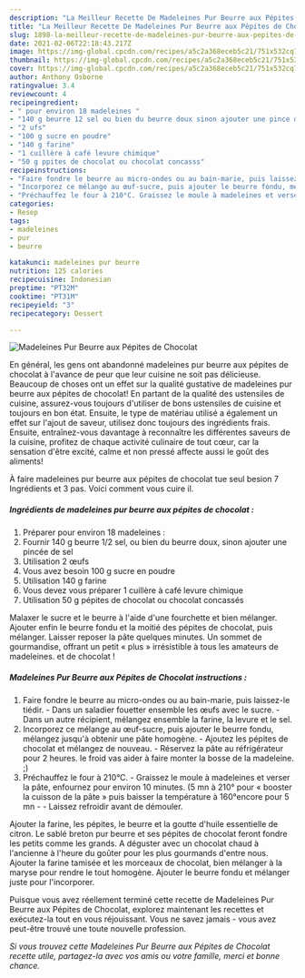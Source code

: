 ```yaml
---
description: "La Meilleur Recette De Madeleines Pur Beurre aux Pépites de Chocolat"
title: "La Meilleur Recette De Madeleines Pur Beurre aux Pépites de Chocolat"
slug: 1898-la-meilleur-recette-de-madeleines-pur-beurre-aux-pepites-de-chocolat
date: 2021-02-06T22:18:43.217Z
image: https://img-global.cpcdn.com/recipes/a5c2a368eceb5c21/751x532cq70/madeleines-pur-beurre-aux-pepites-de-chocolat-photo-principale-de-la-recette.jpg
thumbnail: https://img-global.cpcdn.com/recipes/a5c2a368eceb5c21/751x532cq70/madeleines-pur-beurre-aux-pepites-de-chocolat-photo-principale-de-la-recette.jpg
cover: https://img-global.cpcdn.com/recipes/a5c2a368eceb5c21/751x532cq70/madeleines-pur-beurre-aux-pepites-de-chocolat-photo-principale-de-la-recette.jpg
author: Anthony Osborne
ratingvalue: 3.4
reviewcount: 4
recipeingredient:
- " pour environ 18 madeleines "
- "140 g beurre 12 sel ou bien du beurre doux sinon ajouter une pince de sel"
- "2 ufs"
- "100 g sucre en poudre"
- "140 g farine"
- "1 cuillère à café levure chimique"
- "50 g ppites de chocolat ou chocolat concasss"
recipeinstructions:
- "Faire fondre le beurre au micro-ondes ou au bain-marie, puis laissez-le tiédir. Dans un saladier fouetter ensemble les œufs avec le sucre. Dans un autre récipient, mélangez ensemble la farine, la levure et le sel."
- "Incorporez ce mélange au œuf-sucre, puis ajouter le beurre fondu, mélangez jusqu&#39;à obtenir une pâte homogène. Ajoutez les pépites de chocolat et mélangez de nouveau. Réservez la pâte au réfrigérateur pour 2 heures. le froid vas aider à faire monter la bosse de la madeleine. ;)"
- "Préchauffez le four à 210°C. Graissez le moule à madeleines et verser la pâte, enfournez pour environ 10 minutes. (5 mn à 210° pour « booster la cuisson de la pâte » puis baisser la température à 160°encore pour 5 mn  Laissez refroidir avant de démouler."
categories:
- Resep
tags:
- madeleines
- pur
- beurre

katakunci: madeleines pur beurre 
nutrition: 125 calories
recipecuisine: Indonesian
preptime: "PT32M"
cooktime: "PT31M"
recipeyield: "3"
recipecategory: Dessert

---
```



![Madeleines Pur Beurre aux Pépites de Chocolat](https://img-global.cpcdn.com/recipes/a5c2a368eceb5c21/751x532cq70/madeleines-pur-beurre-aux-pepites-de-chocolat-photo-principale-de-la-recette.jpg)

En général, les gens ont abandonné madeleines pur beurre aux pépites de chocolat à l'avance de peur que leur cuisine ne soit pas délicieuse. Beaucoup de choses ont un effet sur la qualité gustative de madeleines pur beurre aux pépites de chocolat! En partant de la qualité des ustensiles de cuisine, assurez-vous toujours d'utiliser de bons ustensiles de cuisine et toujours en bon état. Ensuite, le type de matériau utilisé a également un effet sur l'ajout de saveur, utilisez donc toujours des ingrédients frais. Ensuite, entraînez-vous davantage à reconnaître les différentes saveurs de la cuisine, profitez de chaque activité culinaire de tout cœur, car la sensation d'être excité, calme et non pressé affecte aussi le goût des aliments!

<!--inarticleads1-->

À faire madeleines pur beurre aux pépites de chocolat tue seul besion 7 Ingrédients et 3 pas. Voici comment vous cuire il.

##### Ingrédients de madeleines pur beurre aux pépites de chocolat :

1. Préparer  pour environ 18 madeleines :
1. Fournir 140 g beurre 1/2 sel, ou bien du beurre doux, sinon ajouter une pincée de sel
1. Utilisation 2 œufs
1. Vous avez besoin 100 g sucre en poudre
1. Utilisation 140 g farine
1. Vous devez vous préparer 1 cuillère à café levure chimique
1. Utilisation 50 g pépites de chocolat ou chocolat concassés


Malaxer le sucre et le beurre à l&#39;aide d&#39;une fourchette et bien mélanger. Ajouter enfin le beurre fondu et la moitié des pépites de chocolat, puis mélanger. Laisser reposer la pâte quelques minutes. Un sommet de gourmandise, offrant un petit « plus » irrésistible à tous les amateurs de madeleines. et de chocolat ! 

<!--inarticleads2-->

##### Madeleines Pur Beurre aux Pépites de Chocolat instructions :

1. Faire fondre le beurre au micro-ondes ou au bain-marie, puis laissez-le tiédir. - Dans un saladier fouetter ensemble les œufs avec le sucre. - Dans un autre récipient, mélangez ensemble la farine, la levure et le sel.
1. Incorporez ce mélange au œuf-sucre, puis ajouter le beurre fondu, mélangez jusqu&#39;à obtenir une pâte homogène. - Ajoutez les pépites de chocolat et mélangez de nouveau. - Réservez la pâte au réfrigérateur pour 2 heures. le froid vas aider à faire monter la bosse de la madeleine. ;)
1. Préchauffez le four à 210°C. - Graissez le moule à madeleines et verser la pâte, enfournez pour environ 10 minutes. (5 mn à 210° pour « booster la cuisson de la pâte » puis baisser la température à 160°encore pour 5 mn -  - Laissez refroidir avant de démouler.


Ajouter la farine, les pépites, le beurre et la goutte d&#39;huile essentielle de citron. Le sablé breton pur beurre et ses pépites de chocolat feront fondre les petits comme les grands. A déguster avec un chocolat chaud à l&#39;ancienne à l&#39;heure du goûter pour les plus gourmands d&#39;entre nous. Ajouter la farine tamisée et les morceaux de chocolat, bien mélanger à la maryse pour rendre le tout homogène. Ajouter le beurre fondu et mélanger juste pour l&#39;incorporer. 

<!--inarticleads1-->

<p>
Puisque vous avez réellement terminé cette recette de Madeleines Pur Beurre aux Pépites de Chocolat, explorez maintenant les recettes et exécutez-la tout en vous réjouissant. Vous ne savez jamais - vous avez peut-être trouvé une toute nouvelle profession.
</p>

<p>
<i>Si vous trouvez cette Madeleines Pur Beurre aux Pépites de Chocolat recette utile, partagez-la avec vos amis ou votre famille, merci et bonne chance.</i>
</p>
